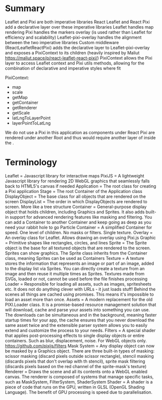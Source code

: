 # Summary

Leaflet and Pixi are both imperative libraries
React Leaflet and React Pixi add a declarative layer over these imperative libraries
Leaflet handles map rendering
Pixi handles the markers overlay (is used rather than Leaflet for efficiency and scalability)
Leaflet-pixi-overlay handles the alignment between the two imperative libraries
Custom middleware (ReactLeafletReactPixi) adds the declarative layer to Leaflet-pixi-overlay and exposes a PixiContext to its children (heavily inspired by Maliut https://maliut.space/p/react-leaflet-react-pixi/)
PixiContext allows the Pixi layer to access Leaflet context and Pixi utils methods, allowing for the combination of declarative and imperative styles where fit

PixiContext:

- map
- scale
- getMap
- getContainer
- getRenderer
- getScale
- latLngToLayerPoint
- layerPointToLatLng

We do not use a Pixi <Stage> in this application as components under React Pixi <Stage> are rendered under another Root and thus would require another layer of <Provider> inside the <Stage>.

# Terminology

Leaflet = Javascript library for interactive maps
PixiJS = A lightweight Javascript library for rendering 2D WebGL graphics that seamlessly falls back to HTML5's canvas if needed
Application = The root class for creating a Pixi application
Stage = The root Container of the Application class
DisplayObject = The base class for all objects that are rendered on the screen
DisplayList = The order in which DisplayObjects are rendered to screen. More like a tree structure
Container = General-purpose display object that holds children, including Graphics and Sprites. It also adds built-in support for advanced rendering features like masking and filtering. You can add a Container to another Container and keep going as deep as you need your rabbit hole to go
Particle Container = A simplified Container for speed. One level of children. No masks or filters. Single texture.
Overlay = An overlay class for Leaflet. Allows drawing an overlay using Pixi.js
Graphic = Primitive shapes like rectangles, circles, and lines
Sprite = The Sprite object is the base for all textured objects that are rendered to the screen. Sprites can show graphics. The Sprite class inherits from the Container class, meaning Sprites can be used as Containers
Texture = A texture stores the information that represents an image or part of an image, added to the display list via Sprites. You can directly create a texture from an image and then reuse it multiple times as Sprites. Textures made from SVGs, loaded or not, cannot be used before the file finishes processing
Loader = Responsible for loading all assets, such as images, spritesheets etc. It does not do anything clever with URLs - it just loads stuff! Behind the scenes all things are cached using promises. This means it's impossible to load an asset more than once.
Assets = A modern replacement for the old PIXI.Loader class. It is a promise-based resource management solution that will download, cache and parse your assets into something you can use. The downloads can be simultaneous and in the background, meaning faster startup times for your app, the cache ensures that you never download the same asset twice and the extensible parser system allows you to easily extend and customize the process to your needs.
Filters = A special shader that applies post-processing effects to single display objects or entire containers. Such as blur, displacement, noise. For WebGL objects only. https://github.com/pixijs/filters
Mask System = Any display object can now be masked by a Graphics object. There are three built-in types of masking: scissor masking (discard pixels outside scissor rectangle), stencil masking (discards pixels that don't overlap with th stencil), sprite mask filtering (discards pixels based on the red channel of the sprite-mask's texture)
Renderer = Draws the scene and all its contents onto a WebGL enabled canvas. The renderer is composed of systems that manage specific tasks, such as MaskSystem, FilterSystem, ShaderSystem
Shader = A shader is a piece of code that runs on the GPU, written in GLSL (OpenGL Shading Language). The benefit of GPU processing is speed due to parallelisation.
